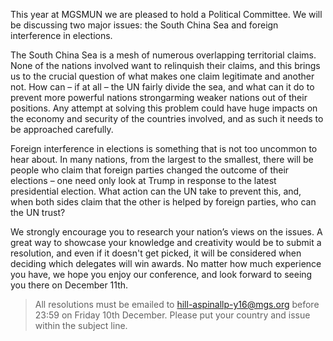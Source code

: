 This year at MGSMUN we are pleased to hold a Political Committee. We will be discussing two major issues: the South China Sea and foreign interference in elections.

The South China Sea is a mesh of numerous overlapping territorial claims. None of the nations involved want to relinquish their claims, and this brings us to the crucial question of what makes one claim legitimate and another not. How can – if at all – the UN fairly divide the sea, and what can it do to prevent more powerful nations strongarming weaker nations out of their positions. Any attempt at solving this problem could have huge impacts on the economy and security of the countries involved, and as such it needs to be approached carefully.

Foreign interference in elections is something that is not too uncommon to hear about. In many nations, from the largest to the smallest, there will be people who claim that foreign parties changed the outcome of their elections – one need only look at Trump in response to the latest presidential election. What action can the UN take to prevent this, and, when both sides claim that the other is helped by foreign parties, who can the UN trust?

We strongly encourage you to research your nation’s views on the issues. A great way to showcase your knowledge and creativity would be to submit a resolution, and even if it doesn't get picked, it will be considered when deciding which delegates will win awards. No matter how much experience you have, we hope you enjoy our conference, and look forward to seeing you there on December 11th.

> All resolutions must be emailed to hill-aspinallp-y16@mgs.org before 23:59 on Friday 10th December. Please put your country and issue within the subject line. 
